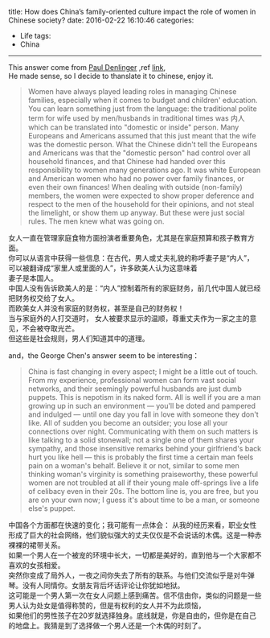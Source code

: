 title: How does China’s family-oriented culture impact the role of women in Chinese society?
date: 2016-02-22 16:10:46
categories:
- Life
tags:
- China
---

This answer  come from [Paul Denlinger](https://www.quora.com/profile/Paul-Denlinger) ,ref [link](https://www.quora.com/How-does-China%E2%80%99s-family-oriented-culture-impact-the-role-of-women-in-Chinese-society),  
He made sense, so I decide to  thanslate it to chinese, enjoy it.
>Women have always played leading roles in managing Chinese families, especially when it comes to budget and children' education.
You can learn something just from the language: the traditional polite term for wife used by men/husbands in traditional times was 内人 which can be translated into "domestic or inside" person. 
Many Europeans and Americans assumed that this just meant that the wife was the domestic person.
What the Chinese didn't tell the Europeans and Americans was that the "domestic person" had control over all household finances, and that Chinese had handed over this responsibility to women many generations ago.
It was white European and American women who had no power over family finances, or even their own finances!
When dealing with outside (non-family) members, the women were expected to show proper deference and respect to the men of the household for their opinions, and not steal the limelight, or show them up anyway.
But these were just social rules. The men knew what was going on.  

女人一直在管理家庭食物方面扮演者重要角色，尤其是在家庭预算和孩子教育方面。  
你可以从语言中获得一些信息：在古代，男人或丈夫礼貌的称呼妻子是“内人”， 可以被翻译成“家里人或里面的人”，许多欧美人认为这意味着  
妻子是本国人。  
中国人没有告诉欧美人的是：“内人”控制着所有的家庭财务，前几代中国人就已经把财务权交给了女人。  
而欧美女人并没有家庭的财务权，甚至是自己的财务权！  
当与家庭外的人打交道时， 女人被要求显示的温顺，尊重丈夫作为一家之主的意见，不会被夺取光芒。  
但这些是社会规则，男人们知道其中的道理。

and，the George Chen's answer seem to be interesting：

>China is fast changing in every aspect; I might be a little out of touch.
From my experience, professional women can form vast social networks, and their seemingly powerful husbands are just dumb puppets. This is nepotism in its naked form. All is well if you are a man growing up in such an environment — you'll be doted and pampered and indulged — until one day you fall in love with someone they don't like. All of sudden you become an outsider; you lose all your connections over night. Communicating with them on such matters is like talking to a solid stonewall; not a single one of them shares your sympathy, and those insensitive remarks behind your girlfriend's back hurt you like hell — this is probably the first time a certain man feels pain on a woman's behalf.  Believe it or not, similar to some men thinking woman's virginity is something praiseworthy, these powerful women are not troubled at all if their young male off-springs live a life of celibacy even in their 20s. The bottom line is, you are free, but you are on your own now; I guess it's about time to be a man, or someone else's puppet.  

中国各个方面都在快速的变化；我可能有一点体会：
从我的经历来看，职业女性形成了巨大的社会网络，他们貌似强大的丈夫仅仅是不会说话的木偶。这是一种赤裸裸的裙带关系。  
如果一个男人在一个被宠的环境中长大，一切都是美好的，直到他与一个大家都不喜欢的女孩相爱。  
突然你变成了局外人，一夜之间你失去了所有的联系。与他们交流似乎是对牛弹琴。没有人同情你。女朋友背后坏话评论让你犹如地狱。  
这可能是一个男人第一次在女人问题上感到痛苦。信不信由你，类似的问题是一些男人认为处女是值得称赞的，但是有权利的女人并不为此烦恼，  
如果他们的男性孩子在20岁就选择独身。底线就是，你是自由的，但你是在自己的地盘上。我猜是到了选择做一个男人还是一个木偶的时刻了。  





